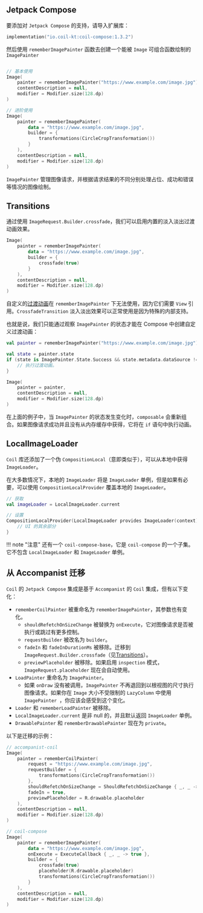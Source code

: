 ## Jetpack Compose

要添加对 `Jetpack Compose` 的支持，请导入扩展库：

``` kotlin
implementation("io.coil-kt:coil-compose:1.3.2")
```

然后使用 `rememberImagePainter` 函数去创建一个能被 `Image` 可组合函数绘制的 `ImagePainter`

```kotlin

// 基本使用
Image(
    painter = rememberImagePainter("https://www.example.com/image.jpg"),
    contentDescription = null,
    modifier = Modifier.size(128.dp)
)

// 进阶使用
Image(
    painter = rememberImagePainter(
        data = "https://www.example.com/image.jpg",
        builder = {
            transformations(CircleCropTransformation())
        }
    ),
    contentDescription = null,
    modifier = Modifier.size(128.dp)
)
```

`ImagePainter` 管理图像请求，并根据请求结果的不同分别处理占位、成功和错误等情况的图像绘制。

## Transitions

通过使用 `ImageRequest.Builder.crossfade`，我们可以启用内置的淡入淡出过渡动画效果。

``` kotlin
Image(
    painter = rememberImagePainter(
        data = "https://www.example.com/image.jpg",
        builder = {
            crossfade(true)
        }
    ),
    contentDescription = null,
    modifier = Modifier.size(128.dp)
)
```

自定义的[过渡动画](https://github.com/coil-kt/coil/blob/main/coil-compose-singleton/transitions.md)在 `rememberImagePainter` 下无法使用，因为它们需要 `View` 引用。`CrossfadeTransition` 淡入淡出效果可以正常使用是因为特殊的内部支持。

也就是说，我们只能通过观察 `ImagePainter` 的状态才能在 Compose 中创建自定义过渡动画：

``` kotlin
val painter = rememberImagePainter("https://www.example.com/image.jpg")

val state = painter.state
if (state is ImagePainter.State.Success && state.metadata.dataSource != DataSource.MEMORY_CACHE }) {
    // 执行过渡动画。
}

Image(
    painter = painter,
    contentDescription = null,
    modifier = Modifier.size(128.dp)
)
```

在上面的例子中，当 `ImagePainter` 的状态发生变化时，`composable` 会重新组合。如果图像请求成功并且没有从内存缓存中获得，它将在 `if` 语句中执行动画。

## LocalImageLoader

`Coil` 库还添加了一个伪 `CompositionLocal`（意即类似于），可以从本地中获得 `ImageLoader`。

在大多数情况下，本地的 `ImageLoader` 将是 `ImageLoader` 单例，但是如果有必要，可以使用 `CompositionLocalProvider` 覆盖本地的 `ImageLoader`。


``` kotlin
// 获取
val imageLoader = LocalImageLoader.current

// 设置
CompositionLocalProvider(LocalImageLoader provides ImageLoader(context)) {
    // UI 的其余部分
}
```

!!! note "注意"
    还有一个 `coil-compose-base`，它是 `coil-compose` 的一个子集。它不包含 `LocalImageLoader` 和 `ImageLoader` 单例。

## 从 Accompanist 迁移

`Coil` 的 `Jetpack Compose` 集成是基于 `Accompanist` 的 `Coil` 集成，但有以下变化：

* `rememberCoilPainter` 被重命名为 `rememberImagePainter`，其参数也有变化。
    * `shouldRefetchOnSizeChange` 被替换为 `onExecute`，它对图像请求是否被执行或跳过有更多控制。
    * `requestBuilder` 被改名为 `builder`。
    * `fadeIn` 和 `fadeInDurationMs` 被移除。迁移到 `ImageRequest.Builder.crossfade`（见[Transitions](#transitions)）。
    * `previewPlaceholder` 被移除。如果启用 `inspection` 模式，`ImageRequest.placeholder` 现在会自动使用。
* `LoadPainter` 重命名为 `ImagePainter`。
    * 如果 `onDraw` 没有被调用，`ImagePainter` 不再退回到以根视图的尺寸执行图像请求。如果你在 `Image` 大小不受限制的 `LazyColumn` 中使用 `ImagePainter `，你应该会感受到这个变化。
* `Loader` 和 `rememberLoadPainter` 被移除。
* `LocalImageLoader.current` 是非 null 的，并且默认返回 `ImageLoader` 单例。
* `DrawablePainter` 和 `rememberDrawablePainter` 现在为 `private`。

以下是迁移的示例：

```kotlin
// accompanist-coil
Image(
    painter = rememberCoilPainter(
        request = "https://www.example.com/image.jpg",
        requestBuilder = {
            transformations(CircleCropTransformation())
        },
        shouldRefetchOnSizeChange = ShouldRefetchOnSizeChange { _, _ -> true },
        fadeIn = true,
        previewPlaceholder = R.drawable.placeholder
    ),
    contentDescription = null,
    modifier = Modifier.size(128.dp)
)

// coil-compose
Image(
    painter = rememberImagePainter(
        data = "https://www.example.com/image.jpg",
        onExecute = ExecuteCallback { _, _ -> true },
        builder = {
            crossfade(true)
            placeholder(R.drawable.placeholder)
            transformations(CircleCropTransformation())
        }
    ),
    contentDescription = null,
    modifier = Modifier.size(128.dp)
)
```